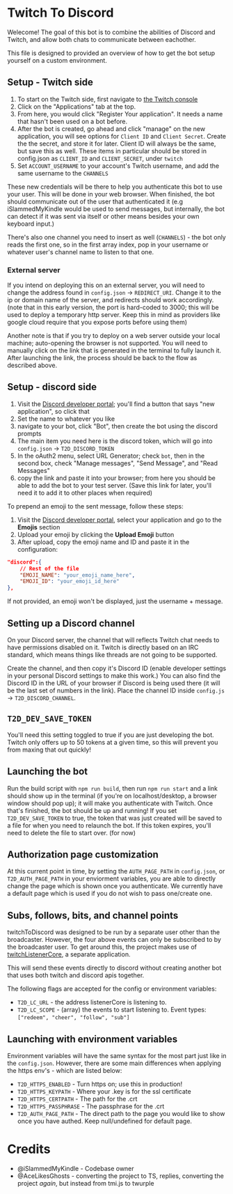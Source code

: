 # Twitch To Discord

Welecome! The goal of this bot is to combine the abilities of Discord and Twitch, and allow both chats to communicate between eachother.

This file is designed to provided an overview of how to get the bot setup yourself on a custom environment.

## Setup - Twitch side

1. To start on the Twitch side, first navigate to [the Twitch console](https://dev.twitch.tv/console)
1. Click on the "Applications" tab at the top.
1. From here, you would click "Register Your application". It needs a name that hasn't been used on a bot before.
1. After the bot is created, go ahead and click "manage" on the new application, you will see options for `Client ID` and `Client Secret`. Create the the secret, and store it for later. Client ID will always be the same, but save this as well. These items in particular should be stored in config.json as `CLIENT_ID` and `CLIENT_SECRET`, under `twitch`
1. Set `ACCOUNT_USERNAME` to your account's Twitch username, and add the same username to the `CHANNELS`

These new credentials will be there to help you authenticate this bot to use your user. This will be done in your web browser. When finished, the bot should communicate out of the user that authenticated it (e.g iSlammedMyKindle would be used to send messages, but internally, the bot can detect if it was sent via itself or other means besides your own keyboard input.)

There's also one channel you need to insert as well (`CHANNELS`) - the bot only reads the first one, so in the first array index, pop in your username or whatever user's channel name to listen to that one.

### External server

If you intend on deploying this on an external server, you will need to change the address found in `config.json` -> `REDIRECT_URI`. Change it to the ip or domain name of the server, and redirects should work accordingly. (note that in this early version, the port is hard-coded to 3000; this will be used to deploy a temporary http server. Keep this in mind as providers like google cloud require that you expose ports before using them)

Another note is that if you try to deploy on a web server outside your local machine; auto-opening the browser is not supported. You will need to manually click on the link that is generated in the terminal to fully launch it. After launching the link, the process should be back to the flow as described above.

## Setup - discord side

1. Visit the [Discord developer portal](https://discord.com/developers/applications); you'll find a button that says "new application", so click that
1. Set the name to whatever you like
1. navigate to your bot, click "Bot", then create the bot using the discord prompts
1. The main item you need here is the discord token, which will go into `config.json` -> `T2D_DISCORD_TOKEN`
1. In the oAuth2 menu, select URL Generator; check `bot`, then in the second box, check "Manage messages", "Send Message", and "Read Messages"
1. copy the link and paste it into your browser; from here you should be able to add the bot to your test server. (Save this link for later, you'll need it to add it to other places when required)

To prepend an emoji to the sent message, follow these steps:

1. Visit the [Discord developer portal](https://discord.com/developers/applications), select your application and go to the **Emojis** section
2. Upload your emoji by clicking the **Upload Emoji** button
3. After upload, copy the emoji name and ID and paste it in the configuration:

```json
"discord":{
    // Rest of the file
    "EMOJI_NAME": "your_emoji_name_here",
    "EMOJI_ID": "your_emoji_id_here"
},
```

If not provided, an emoji won't be displayed, just the username + message.


## Setting up a Discord channel

On your Discord server, the channel that will reflects Twitch chat needs to have permissions disabled on it. Twitch is directly based on an IRC standard, which means things like threads are not going to be supported.

Create the channel, and then copy it's Discord ID (enable developer settings in your personal Discord settings to make this work.) You can also find the Discord ID in the URL of your browser if Discord is being used there (it will be the last set of numbers in the link). Place the channel ID inside `config.js` -> `T2D_DISCORD_CHANNEL`.

## `T2D_DEV_SAVE_TOKEN`

You'll need this setting toggled to true if you are just developing the bot. Twitch only offers up to 50 tokens at a given time, so this will prevent you from maxing that out quickly!

## Launching the bot

Run the build script with `npm run build`, then run `npm run start` and a link should show up in the terminal (if you're on localhost/desktop, a browser window should pop up); it will make you authenticate with Twitch. Once that's finished, the bot should be up and running! If you set `T2D_DEV_SAVE_TOKEN` to true, the token that was just created will be saved to a file for when you need to relaunch the bot. If this token expires, you'll need to delete the file to start over. (for now)

## Authorization page customization

At this current point in time, by setting the `AUTH_PAGE_PATH` in `config.json`, or `T2D_AUTH_PAGE_PATH` in your enviorment variables, you are able to directly change the page which is shown once you authenticate. We currently have a default page which is used if you do not wish to pass one/create one.

## Subs, follows, bits, and channel points

twitchToDiscord was designed to be run by a separate user other than the broadcaster. However, the four above events can only be subscribed to by the broadcaster user. To get around this, the project makes use of [twitchListenerCore](https://github.com/iSlammedMyKindle/twitchListenerCore), a separate application.

This will send these events directly to discord without creating another bot that uses both twitch and discord apis together.

The following flags are accepted for the config or environment variables:

* `T2D_LC_URL` - the address listenerCore is listening to.
* `T2D_LC_SCOPE` - (array) the events to start listening to. Event types: `["redeem", "cheer", "follow", "sub"]`

## Launching with environment variables

Environment variables will have the same syntax for the most part just like in the `config.json`. However, there are some main differences when applying the https env's - which are listed below:

* `T2D_HTTPS_ENABLED` - Turn https on; use this in production!
* `T2D_HTTPS_KEYPATH` - Where your .key is for the ssl certificate
* `T2D_HTTPS_CERTPATH` - The path for the .crt
* `T2D_HTTPS_PASSPHRASE` - The passphrase for the .crt
* `T2D_AUTH_PAGE_PATH` - The direct path to the page you would like to show once you have authed. Keep null/undefined for default page.

# Credits

* @iSlammedMyKindle - Codebase owner
* @AceLikesGhosts - converting the project to TS, replies, converting the project *again*, but instead from tmi.js to twurple
